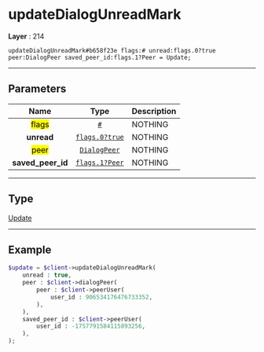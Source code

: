 # updateDialogUnreadMark

**Layer** : 214

```tl
updateDialogUnreadMark#b658f23e flags:# unread:flags.0?true peer:DialogPeer saved_peer_id:flags.1?Peer = Update;
```

---

## Parameters

| Name | Type | Description |
| :---: | :---: | :--- |
| <mark>flags</mark> | [`#`](type/#) | NOTHING |
| **unread** | [`flags.0?true`](type/true) | NOTHING |
| <mark>peer</mark> | [`DialogPeer`](type/DialogPeer) | NOTHING |
| **saved_peer_id** | [`flags.1?Peer`](type/Peer) | NOTHING |

---

## Type

[Update](type/Update)

---

## Example

```php
$update = $client->updateDialogUnreadMark(
	unread : true,
	peer : $client->dialogPeer(
		peer : $client->peerUser(
			user_id : 906534176476733352,
		),
	),
	saved_peer_id : $client->peerUser(
		user_id : -1757791584115893256,
	),
);
```